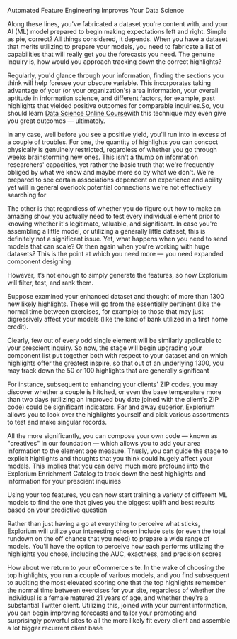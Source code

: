 Automated Feature Engineering Improves Your Data Science
  
Along these lines, you've fabricated a dataset you're content with, and your AI (ML) model prepared to begin making expectations left and right. Simple as pie, correct? All things considered, it depends. When you have a dataset that merits utilizing to prepare your models, you need to fabricate a list of capabilities that will really get you the forecasts you need. The genuine inquiry is, how would you approach tracking down the correct highlights? 

Regularly, you'd glance through your information, finding the sections you think will help foresee your obscure variable. This incorporates taking advantage of your (or your organization's) area information, your overall aptitude in information science, and different factors, for example, past highlights that yielded positive outcomes for comparable inquiries.So, you should learn <a href="https://intellipaat.com/data-scientist-course-training/">Data Science Online Course</a>with this technique may even give you great outcomes — ultimately. 

In any case, well before you see a positive yield, you'll run into in excess of a couple of troubles. For one, the quantity of highlights you can concoct physically is genuinely restricted, regardless of whether you go through weeks brainstorming new ones. This isn't a thump on information researchers' capacities, yet rather the basic truth that we're frequently obliged by what we know and maybe more so by what we don't. We're prepared to see certain associations dependent on experience and ability yet will in general overlook potential connections we're not effectively searching for

The other is that regardless of whether you do figure out how to make an amazing show, you actually need to test every individual element prior to knowing whether it's legitimate, valuable, and significant. In case you're assembling a little model, or utilizing a generally little dataset, this is definitely not a significant issue. Yet, what happens when you need to send models that can scale? Or then again when you're working with huge datasets? This is the point at which you need more — you need expanded component designing

However, it’s not enough to simply generate the features, so now Explorium will filter, test, and rank them.
  
Suppose examined your enhanced dataset and thought of more than 1300 new likely highlights. These will go from the essentially pertinent (like the normal time between exercises, for example) to those that may just digressively affect your models (like the kind of bank utilized in a first home credit). 

Clearly, few out of every odd single element will be similarly applicable to your prescient inquiry. So now, the stage will begin upgrading your component list put together both with respect to your dataset and on which highlights offer the greatest inspire, so that out of an underlying 1300, you may track down the 50 or 100 highlights that are generally significant

For instance, subsequent to enhancing your clients' ZIP codes, you may discover whether a couple is hitched, or even the base temperature more than two days (utilizing an improved buy date joined with the client's ZIP code) could be significant indicators. Far and away superior, Explorium allows you to look over the highlights yourself and pick various assortments to test and make singular records. 

All the more significantly, you can compose your own code — known as "creatives" in our foundation — which allows you to add your area information to the element age measure. Thusly, you can guide the stage to explicit highlights and thoughts that you think could hugely affect your models. This implies that you can delve much more profound into the Explorium Enrichment Catalog to track down the best highlights and information for your prescient inquiries

Using your top features, you can now start training a variety of different ML models to find the one that gives you the biggest uplift and best results based on your predictive question
  
Rather than just having a go at everything to perceive what sticks, Explorium will utilize your interesting chosen include sets (or even the total rundown on the off chance that you need) to prepare a wide range of models. You'll have the option to perceive how each performs utilizing the highlights you chose, including the AUC, exactness, and precision scores 

How about we return to your eCommerce site. In the wake of choosing the top highlights, you run a couple of various models, and you find subsequent to auditing the most elevated scoring one that the top highlights remember the normal time between exercises for your site, regardless of whether the individual is a female matured 21 years of age, and whether they're a substantial Twitter client. Utilizing this, joined with your current information, you can begin improving forecasts and tailor your promoting and surprisingly powerful sites to all the more likely fit every client and assemble a lot bigger recurrent client base
